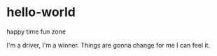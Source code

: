 # hello-world
happy time fun zone

I'm a driver, I'm a winner. Things are gonna change for me I can feel it.
